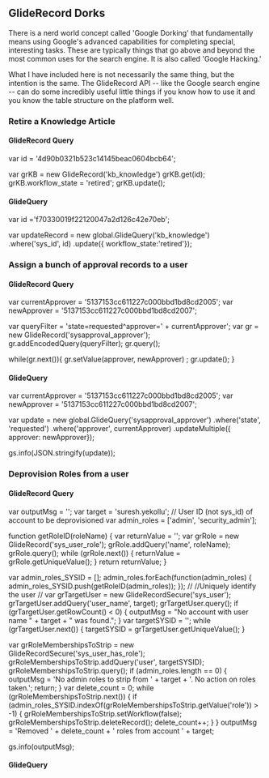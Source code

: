 ## GlideRecord Dorks

There is a nerd world concept called 'Google Dorking' that fundamentally means using Google's advanced capabilities for completing special, interesting tasks. These are typically things that go above and beyond the most common uses for the search engine. It is also called 'Google Hacking.' 

What I have included here is not necessarily the same thing, but the intention is the same. The GlideRecord API -- like the Google search engine -- can do some incredibly useful little things if you know how to use it and you know the table structure on the platform well.

### Retire a Knowledge Article

#### GlideRecord Query

var id = '4d90b0321b523c14145beac0604bcb64';

var grKB = new GlideRecord('kb_knowledge')
grKB.get(id);
grKB.workflow_state = 'retired';
grKB.update();

#### GlideQuery

var id ='f70330019f22120047a2d126c42e70eb';

var updateRecord = new global.GlideQuery('kb_knowledge')
    .where('sys_id', id)
    .update({ workflow_state:'retired'});



### Assign a bunch of approval records to a user

#### GlideRecord Query
var currentApprover = '5137153cc611227c000bbd1bd8cd2005';
var newApprover = '5137153cc611227c000bbd1bd8cd2007';

var queryFilter = 'state=requested^approver=' + currentApprover';
var gr = new GlideRecord('sysapproval_approver');
gr.addEncodedQuery(queryFilter);
gr.query();

while(gr.next()){
	gr.setValue(approver, newApprover) ;
	gr.update();
}

#### GlideQuery

var currentApprover = '5137153cc611227c000bbd1bd8cd2005';
var newApprover = '5137153cc611227c000bbd1bd8cd2007';

var update = new global.GlideQuery('sysapproval_approver')
    .where('state', 'requested')
    .where('approver', currentApprover)
    .updateMultiple({ approver: newApprover});

gs.info(JSON.stringify(update));


### Deprovision Roles from a  user

#### GlideRecord Query

var outputMsg = '';
var target = 'suresh.yekollu'; // User ID (not sys_id) of account to be deprovisioned
var admin_roles = ['admin', 'security_admin'];

function getRoleID(roleName) {
    var returnValue = '';
    var grRole = new GlideRecord('sys_user_role');
    grRole.addQuery('name', roleName);
    grRole.query();
    while (grRole.next()) {
        returnValue = grRole.getUniqueValue();
    }
    return returnValue;
}

var admin_roles_SYSID = [];
admin_roles.forEach(function(admin_roles) {
    admin_roles_SYSID.push(getRoleID(admin_roles));
});
//
//Uniquely identify the user
//
var grTargetUser = new GlideRecordSecure('sys_user');
grTargetUser.addQuery('user_name', target);
grTargetUser.query();
if (grTargetUser.getRowCount() < 0) {
  outputMsg = "No account with user name " + target + " was found.";
}
var targetSYSID = '';
while (grTargetUser.next()) {
  targetSYSID = grTargetUser.getUniqueValue();
}

var grRoleMembershipsToStrip = new GlideRecordSecure('sys_user_has_role');
grRoleMembershipsToStrip.addQuery('user', targetSYSID);
grRoleMembershipsToStrip.query();
if (admin_roles.length == 0) {
    outputMsg = 'No admin roles to strip from ' + target + '. No action on roles taken.';
    return;
}
var delete_count = 0;
while (grRoleMembershipsToStrip.next()) {
  if (admin_roles_SYSID.indexOf(grRoleMembershipsToStrip.getValue('role')) > -1) {
    grRoleMembershipsToStrip.setWorkflow(false);
    grRoleMembershipsToStrip.deleteRecord();
    delete_count++;
    }
}
outputMsg = 'Removed ' + delete_count + ' roles from account ' + target;

gs.info(outputMsg);

#### GlideQuery